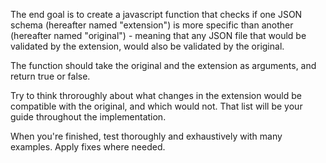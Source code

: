 The end goal is to create a javascript function that checks if one JSON schema (hereafter named "extension") is more specific than another (hereafter named "original") - meaning that any JSON file that would be validated by the extension, would also be validated by the original.

The function should take the original and the extension as arguments, and return true or false.

Try to think throroughly about what changes in the extension would be compatible with the original, and which would not. That list will be your guide throughout the implementation.

When you're finished, test thoroughly and exhaustively with many examples. Apply fixes where needed. 